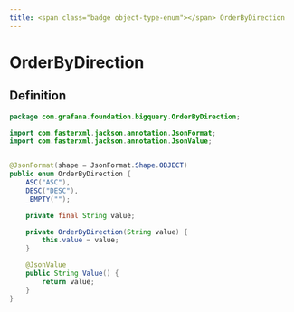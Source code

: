 ```yaml
---
title: <span class="badge object-type-enum"></span> OrderByDirection
---
```

# <span class="badge object-type-enum"></span> OrderByDirection

## Definition

```java
package com.grafana.foundation.bigquery.OrderByDirection;

import com.fasterxml.jackson.annotation.JsonFormat;
import com.fasterxml.jackson.annotation.JsonValue;


@JsonFormat(shape = JsonFormat.Shape.OBJECT)
public enum OrderByDirection {
    ASC("ASC"),
    DESC("DESC"),
    _EMPTY("");

    private final String value;

    private OrderByDirection(String value) {
        this.value = value;
    }

    @JsonValue
    public String Value() {
        return value;
    }
}

```
